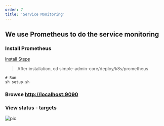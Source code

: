```yaml
---
order: 7
title: 'Service Monitoring'
---
```


## We use Prometheus to do the service monitoring

### Install Prometheus

[Install Steps](https://prometheus-operator.dev/docs/prologue/quick-start/)

> After installation, cd simple-admin-core/deploy/k8s/prometheus

```shell
# Run
sh setup.sh
```

### Browse <http://localhost:9090>

### View status - targets

![pic](/assets/prometheus.png)
